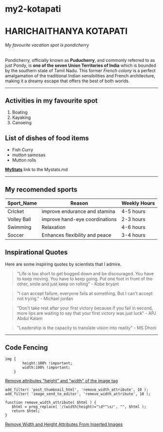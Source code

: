 # my2-kotapati
# HARICHAITHANYA KOTAPATI 
###### My favourite vacation spot is pondicherry
Pondicherry, officially known as **Puducherry**, and commonly referred to as just Pondy, is **one of the seven Union Territories of India** which is bounded by the southern state of Tamil Nadu. This former *French colony* is a perfect amalgamation of the traditional Indian sensibilities and French architecture, making it a dreamy escape that offers the best of both worlds.

*****


## Activities in my favourite spot
1. Boating
2. Kayaking
3. Canoeing

##  List of dishes of food items 
* Fish Curry
* mutton samosas
* Mutton rolls


**[MyStats](MyStats.md)** link to the Mystats.md

******

## My recomended sports

| Sport_Name         | Reason                          | Weekly Hours |
|----------------|---------------------------------|--------------|
| Cricket         | improve endurance and stamina   | 4-5 hours    |
| Volley Ball        |  improve hand-eye coordinations  | 2-3 hours    |
| Swimming       | Relaxation              | 4-6 hours    |
| Soccer           | Enhances flexibility and peace  | 3-4 hours    |

## Inspirational Quotes
Here are some inspiring quotes by scientists that I admire.

> "Life is too short to get bogged down and be discouraged. You have to keep moving. You have to keep going. Put one foot in front of the other, smile and just keep on rolling" - Kobe bryant

> "I can accept failure, everyone fails at something. But I can't accept not trying." - Michael jordan

> "Don't take rest after your first victory because if you fail in second, more lips are waiting to say that your first victory was just luck" - APJ Abdul Kalam

> "Leadership is the capacity to translate vision into reality" - MS Dhoni


****

## Code Fencing

```
img {
        height:100% !important;
        width:100% !important;
    }
```
[Remove attributes "height" and "width" of the image tag](https://stackoverflow.com/questions/11014165/remove-attributes-height-and-width-of-the-image-tag)

```
add_filter( 'post_thumbnail_html', 'remove_width_attribute', 10 );
add_filter( 'image_send_to_editor', 'remove_width_attribute', 10 );

function remove_width_attribute( $html ) {
   $html = preg_replace( '/(width|height)="\d*"\s/', "", $html );
   return $html;
}
```
[Remove Width and Height Attributes From Inserted Images](https://css-tricks.com/snippets/wordpress/remove-width-and-height-attributes-from-inserted-images/)



